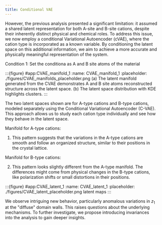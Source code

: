 ```yaml
---
title: Conditional VAE
---
```




However, the previous analysis presented a significant limitation: it assumed a shared latent representation for both A-site and B-site cations, despite their inherently distinct physical and chemical roles. To address this issue, we now employ a conditional Variational Autoencoder (cVAE), where the cation type is incorporated as a known variable. By conditioning the latent space on this additional information, we aim to achieve a more accurate and physically meaningful representation of the system. 

Condition 1: Set the conditiona as A and B site atoms of the material

:::{figure} #app:CVAE_manifold_1
:name: CVAE_manifold_1
:placeholder: ./figures/CVAE_manifolds_placeholder.png
(a) The latent manifold generated from the CVAE demonstrates A and B site atoms reconstructed structure across the latent space. (b) The latent space distribution with KDE highlights clusters.
:::

The two latent spaces shown are for A-type cations and B-type cations, modeled separately using the Conditional Variational Autoencoder (C-VAE). This approach allows us to study each cation type individually and see how they behave in the latent space.

Manifold for A-type cations:

1. This pattern suggests that the variations in the A-type cations are smooth and follow an organized structure, similar to their positions in the crystal lattice.

Manifold for B-type cations:

2. This pattern looks slightly different from the A-type manifold.
The differences might come from physical changes in the B-type cations, like polarization shifts or small distortions in their positions.


:::{figure} #app:CVAE_latent_1
:name: CVAE_latent_1
:placeholder: ./figures/CVAE_latent_placeholder.png
latent maps
:::

We observe intriguing new behavior, particularly anomalous variations in $z_1$ at the "diffuse" domain walls. This raises questions about the underlying mechanisms. To further investigate, we propose introducing invariances into the analysis to gain deeper insights.